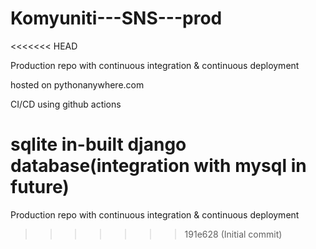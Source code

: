 # Komyuniti---SNS---prod
<<<<<<< HEAD

Production repo with continuous integration &amp; continuous deployment

hosted on pythonanywhere.com

CI/CD using github actions

sqlite in-built django database(integration with mysql in future)
=======
Production repo with continuous integration &amp; continuous deployment 
>>>>>>> 191e628 (Initial commit)
